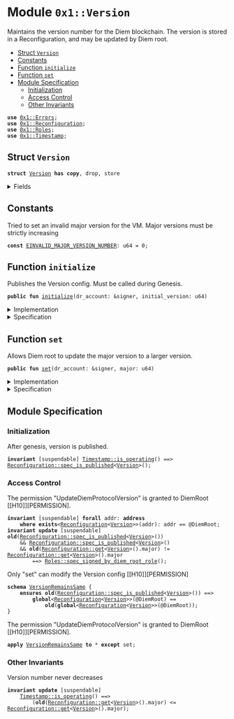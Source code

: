 
<a name="0x1_Version"></a>

# Module `0x1::Version`

Maintains the version number for the Diem blockchain. The version is stored in a
Reconfiguration, and may be updated by Diem root.


-  [Struct `Version`](#0x1_Version_Version)
-  [Constants](#@Constants_0)
-  [Function `initialize`](#0x1_Version_initialize)
-  [Function `set`](#0x1_Version_set)
-  [Module Specification](#@Module_Specification_1)
    -  [Initialization](#@Initialization_2)
    -  [Access Control](#@Access_Control_3)
    -  [Other Invariants](#@Other_Invariants_4)


<pre><code><b>use</b> <a href="../../../../../../../DPN/releases/artifacts/current/build/MoveStdlib/docs/Errors.md#0x1_Errors">0x1::Errors</a>;
<b>use</b> <a href="Reconfiguration.md#0x1_Reconfiguration">0x1::Reconfiguration</a>;
<b>use</b> <a href="Roles.md#0x1_Roles">0x1::Roles</a>;
<b>use</b> <a href="Timestamp.md#0x1_Timestamp">0x1::Timestamp</a>;
</code></pre>



<a name="0x1_Version_Version"></a>

## Struct `Version`



<pre><code><b>struct</b> <a href="Version.md#0x1_Version">Version</a> <b>has</b> <b>copy</b>, drop, store
</code></pre>



<details>
<summary>Fields</summary>


<dl>
<dt>
<code>major: u64</code>
</dt>
<dd>

</dd>
</dl>


</details>

<a name="@Constants_0"></a>

## Constants


<a name="0x1_Version_EINVALID_MAJOR_VERSION_NUMBER"></a>

Tried to set an invalid major version for the VM. Major versions must be strictly increasing


<pre><code><b>const</b> <a href="Version.md#0x1_Version_EINVALID_MAJOR_VERSION_NUMBER">EINVALID_MAJOR_VERSION_NUMBER</a>: u64 = 0;
</code></pre>



<a name="0x1_Version_initialize"></a>

## Function `initialize`

Publishes the Version config. Must be called during Genesis.


<pre><code><b>public</b> <b>fun</b> <a href="Version.md#0x1_Version_initialize">initialize</a>(dr_account: &signer, initial_version: u64)
</code></pre>



<details>
<summary>Implementation</summary>


<pre><code><b>public</b> <b>fun</b> <a href="Version.md#0x1_Version_initialize">initialize</a>(dr_account: &signer, initial_version: u64) {
    <a href="Timestamp.md#0x1_Timestamp_assert_genesis">Timestamp::assert_genesis</a>();
    <a href="Roles.md#0x1_Roles_assert_diem_root">Roles::assert_diem_root</a>(dr_account);
    <a href="Reconfiguration.md#0x1_Reconfiguration_publish_new_config">Reconfiguration::publish_new_config</a>&lt;<a href="Version.md#0x1_Version">Version</a>&gt;(
        dr_account,
        <a href="Version.md#0x1_Version">Version</a> { major: initial_version },
    );
}
</code></pre>



</details>

<details>
<summary>Specification</summary>


Must abort if the signer does not have the DiemRoot role [[H10]][PERMISSION].


<pre><code><b>include</b> <a href="Roles.md#0x1_Roles_AbortsIfNotDiemRoot">Roles::AbortsIfNotDiemRoot</a>{account: dr_account};
<b>include</b> <a href="Timestamp.md#0x1_Timestamp_AbortsIfNotGenesis">Timestamp::AbortsIfNotGenesis</a>;
<b>include</b> <a href="Reconfiguration.md#0x1_Reconfiguration_PublishNewConfigAbortsIf">Reconfiguration::PublishNewConfigAbortsIf</a>&lt;<a href="Version.md#0x1_Version">Version</a>&gt;;
<b>include</b> <a href="Reconfiguration.md#0x1_Reconfiguration_PublishNewConfigEnsures">Reconfiguration::PublishNewConfigEnsures</a>&lt;<a href="Version.md#0x1_Version">Version</a>&gt;{payload: <a href="Version.md#0x1_Version">Version</a> { major: initial_version }};
</code></pre>



</details>

<a name="0x1_Version_set"></a>

## Function `set`

Allows Diem root to update the major version to a larger version.


<pre><code><b>public</b> <b>fun</b> <a href="Version.md#0x1_Version_set">set</a>(dr_account: &signer, major: u64)
</code></pre>



<details>
<summary>Implementation</summary>


<pre><code><b>public</b> <b>fun</b> <a href="Version.md#0x1_Version_set">set</a>(dr_account: &signer, major: u64) {
    <a href="Timestamp.md#0x1_Timestamp_assert_operating">Timestamp::assert_operating</a>();

    <a href="Roles.md#0x1_Roles_assert_diem_root">Roles::assert_diem_root</a>(dr_account);

    <b>let</b> old_config = <a href="Reconfiguration.md#0x1_Reconfiguration_get">Reconfiguration::get</a>&lt;<a href="Version.md#0x1_Version">Version</a>&gt;();

    <b>assert</b>!(
        old_config.major &lt; major,
        <a href="../../../../../../../DPN/releases/artifacts/current/build/MoveStdlib/docs/Errors.md#0x1_Errors_invalid_argument">Errors::invalid_argument</a>(<a href="Version.md#0x1_Version_EINVALID_MAJOR_VERSION_NUMBER">EINVALID_MAJOR_VERSION_NUMBER</a>)
    );

    <a href="Reconfiguration.md#0x1_Reconfiguration_set">Reconfiguration::set</a>&lt;<a href="Version.md#0x1_Version">Version</a>&gt;(
        dr_account,
        <a href="Version.md#0x1_Version">Version</a> { major }
    );
}
</code></pre>



</details>

<details>
<summary>Specification</summary>


Must abort if the signer does not have the DiemRoot role [[H10]][PERMISSION].


<pre><code><b>include</b> <a href="Roles.md#0x1_Roles_AbortsIfNotDiemRoot">Roles::AbortsIfNotDiemRoot</a>{account: dr_account};
<b>include</b> <a href="Timestamp.md#0x1_Timestamp_AbortsIfNotOperating">Timestamp::AbortsIfNotOperating</a>;
<b>aborts_if</b> <a href="Reconfiguration.md#0x1_Reconfiguration_get">Reconfiguration::get</a>&lt;<a href="Version.md#0x1_Version">Version</a>&gt;().major &gt;= major <b>with</b> Errors::INVALID_ARGUMENT;
<b>include</b> <a href="Reconfiguration.md#0x1_Reconfiguration_SetAbortsIf">Reconfiguration::SetAbortsIf</a>&lt;<a href="Version.md#0x1_Version">Version</a>&gt;{account: dr_account};
<b>include</b> <a href="Reconfiguration.md#0x1_Reconfiguration_SetEnsures">Reconfiguration::SetEnsures</a>&lt;<a href="Version.md#0x1_Version">Version</a>&gt;{payload: <a href="Version.md#0x1_Version">Version</a> { major }};
</code></pre>



</details>

<a name="@Module_Specification_1"></a>

## Module Specification



<a name="@Initialization_2"></a>

### Initialization


After genesis, version is published.


<pre><code><b>invariant</b> [suspendable] <a href="Timestamp.md#0x1_Timestamp_is_operating">Timestamp::is_operating</a>() ==&gt; <a href="Reconfiguration.md#0x1_Reconfiguration_spec_is_published">Reconfiguration::spec_is_published</a>&lt;<a href="Version.md#0x1_Version">Version</a>&gt;();
</code></pre>



<a name="@Access_Control_3"></a>

### Access Control

The permission "UpdateDiemProtocolVersion" is granted to DiemRoot [[H10]][PERMISSION].


<pre><code><b>invariant</b> [suspendable] <b>forall</b> addr: <b>address</b>
    <b>where</b> <b>exists</b>&lt;<a href="Reconfiguration.md#0x1_Reconfiguration">Reconfiguration</a>&lt;<a href="Version.md#0x1_Version">Version</a>&gt;&gt;(addr): addr == @DiemRoot;
<b>invariant</b> <b>update</b> [suspendable] <b>old</b>(<a href="Reconfiguration.md#0x1_Reconfiguration_spec_is_published">Reconfiguration::spec_is_published</a>&lt;<a href="Version.md#0x1_Version">Version</a>&gt;())
    && <a href="Reconfiguration.md#0x1_Reconfiguration_spec_is_published">Reconfiguration::spec_is_published</a>&lt;<a href="Version.md#0x1_Version">Version</a>&gt;()
    && <b>old</b>(<a href="Reconfiguration.md#0x1_Reconfiguration_get">Reconfiguration::get</a>&lt;<a href="Version.md#0x1_Version">Version</a>&gt;().major) != <a href="Reconfiguration.md#0x1_Reconfiguration_get">Reconfiguration::get</a>&lt;<a href="Version.md#0x1_Version">Version</a>&gt;().major
        ==&gt; <a href="Roles.md#0x1_Roles_spec_signed_by_diem_root_role">Roles::spec_signed_by_diem_root_role</a>();
</code></pre>


Only "set" can modify the Version config [[H10]][PERMISSION]


<a name="0x1_Version_VersionRemainsSame"></a>


<pre><code><b>schema</b> <a href="Version.md#0x1_Version_VersionRemainsSame">VersionRemainsSame</a> {
    <b>ensures</b> <b>old</b>(<a href="Reconfiguration.md#0x1_Reconfiguration_spec_is_published">Reconfiguration::spec_is_published</a>&lt;<a href="Version.md#0x1_Version">Version</a>&gt;()) ==&gt;
        <b>global</b>&lt;<a href="Reconfiguration.md#0x1_Reconfiguration">Reconfiguration</a>&lt;<a href="Version.md#0x1_Version">Version</a>&gt;&gt;(@DiemRoot) ==
            <b>old</b>(<b>global</b>&lt;<a href="Reconfiguration.md#0x1_Reconfiguration">Reconfiguration</a>&lt;<a href="Version.md#0x1_Version">Version</a>&gt;&gt;(@DiemRoot));
}
</code></pre>


The permission "UpdateDiemProtocolVersion" is granted to DiemRoot [[H10]][PERMISSION].


<pre><code><b>apply</b> <a href="Version.md#0x1_Version_VersionRemainsSame">VersionRemainsSame</a> <b>to</b> * <b>except</b> set;
</code></pre>



<a name="@Other_Invariants_4"></a>

### Other Invariants


Version number never decreases


<pre><code><b>invariant</b> <b>update</b> [suspendable]
    <a href="Timestamp.md#0x1_Timestamp_is_operating">Timestamp::is_operating</a>() ==&gt;
        (<b>old</b>(<a href="Reconfiguration.md#0x1_Reconfiguration_get">Reconfiguration::get</a>&lt;<a href="Version.md#0x1_Version">Version</a>&gt;().major) &lt;= <a href="Reconfiguration.md#0x1_Reconfiguration_get">Reconfiguration::get</a>&lt;<a href="Version.md#0x1_Version">Version</a>&gt;().major);
</code></pre>
